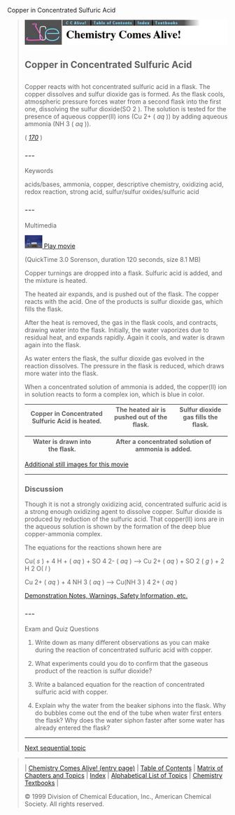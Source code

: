 





 Copper in Concentrated Sulfuric Acid
 



> ![Chemistry Comes Alive!](ccahead.gif)
> 
> 
> 
> 
> 
> 
> 
> 
> 
> ## Copper in Concentrated Sulfuric Acid
> 
> 
> 
> 
> 
> ## 
> 
> 
> 
> 
> 
>  Copper reacts with hot concentrated sulfuric acid in a flask. The copper dissolves and sulfur dioxide gas is formed. As the flask cools, atmospheric pressure forces water from a second flask into the first one, dissolving the sulfur dioxide(SO
>  2 
>  ). The solution is tested for the presence of aqueous copper(II) ions (Cu
>  2+ 
>  (
>  *aq* 
>  )) by adding aqueous ammonia (NH
>  3 
>  (
>  *aq* 
>  )).
>  
> 
> 
> 
> 
> 
> 
>  (
>  [*170*](CRED170.HTM)
>  )
>  
> 
> 
> 
> 
> ### ---
> 
> 
>  Keywords
> 
> 
> 
> 
>  acids/bases, ammonia, copper, descriptive chemistry, oxidizing acid, redox reaction, strong acid, sulfur/sulfur oxides/sulfuric acid
>  
> 
> 
> 
> 
> ### ---
> 
> 
>  Multimedia
> 
> 
> 
> 
> 
> 
> 
> 
> [![](0.JPG)
>  Play movie](../../MVHTM/CUNASID/CUNASID.HTM) 
> 
> 
> 
>  (QuickTime 3.0 Sorenson, duration 120 seconds, size 8.1 MB)
>  
> 
> 
> 
>  Copper turnings are dropped into a flask. Sulfuric acid is added, and the mixture is heated.
>  
> 
> 
> 
>  The heated air expands, and is pushed out of the flask. The copper reacts with the acid. One of the products is sulfur dioxide gas, which fills the flask.
>  
> 
> 
> 
>  After the heat is removed, the gas in the flask cools, and contracts, drawing water into the flask. Initially, the water vaporizes due to residual heat, and expands rapidly. Again it cools, and water is drawn again into the flask.
>  
> 
> 
> 
>  As water enters the flask, the sulfur dioxide gas evolved in the reaction dissolves. The pressure in the flask is reduced, which draws more water into the flask.
>  
> 
> 
> 
>  When a concentrated solution of ammonia is added, the copper(II) ion in solution reacts to form a complex ion, which is blue in color.
>  
> 
> 
> 
> 
> 
> 
> 
> | Copper in Concentrated Sulfuric Acid is heated. | The heated air is pushed out of the flask. | Sulfur dioxide gas fills the flask. |
> | --- | --- | --- |
> 
> 
> 
> 
> 
> 
> 
> | Water is drawn into the flask. | After a concentrated solution of ammonia is added. |
> | --- | --- |
> 
> 
> 
> 
> 
> 
> [Additional still images
for this movie](../../STHTM/CUNASID/CUNASID.HTM) 
> 
> 
> 
> 
> 
> ---
> 
> 
> 
> 
> ### Discussion
> 
> 
> 
> 
>  Though it is not a strongly oxidizing acid, concentrated sulfuric acid is 
a strong enough oxidizing agent to dissolve copper. 
Sulfur dioxide is produced by reduction of the sulfuric acid. 
That copper(II) ions are in the aqueous solution is shown 
by the formation of the deep blue copper-ammonia complex.
>  
> 
> 
> 
>  The equations for the reactions shown here are
>  
> 
> 
> 
>  Cu(
>  *s* 
>  ) + 4 H
>  + 
>  (
>  *aq* 
>  ) + SO
>  4 
> 2- 
>  (
>  *aq* 
>  ) --> 
 Cu
>  2+ 
>  (
>  *aq* 
>  ) + SO
>  2 
>  (
>  *g* 
>  ) + 2 H
>  2 
>  O(
>  *l* 
>  )
>  
> 
> 
> 
>  Cu
>  2+ 
>  (
>  *aq* 
>  ) + 4 NH
>  3 
>  (
>  *aq* 
>  ) --> 
 Cu(NH
>  3 
>  )
>  4 
> 2+ 
>  (
>  *aq* 
>  )
>  
> 
> 
> 
> 
> 
> 
> [Demonstration Notes, Warnings, Safety Information, etc.](SAFETY.HTM) 
> 
> 
> 
> 
> 
> ### ---
> 
> 
>  Exam and Quiz Questions
> 
> 
> 
> 
>  1. Write down as many different observations as you can make during 
the reaction of concentrated sulfuric acid with copper.
>  
> 
> 
> 
>  2. What experiments could you do to confirm that the gaseous 
product of the reaction is sulfur dioxide?
>  
> 
> 
> 
>  3. Write a balanced equation for the reaction of concentrated sulfuric acid with copper.
>  
> 
> 
> 
>  4. Explain why the water from the beaker siphons into the flask. 
Why do bubbles come out the end of the tube when water first enters the flask? 
Why does the water siphon faster after some water has already entered the flask?
>  
> 
> 
> 
> 
> 
> 
> ---
> 
> 
> 
> 
> [Next sequential topic](../../MAIN/TITREDO/PAGE1.HTM)



> ---
> 
> 
>  |
>  [Chemistry Comes Alive! (entry page)](../../INDEX.HTM) 
>  |
>  [Table of Contents](../../CONTENTS.HTM) 
>  |
>  [Matrix of Chapters and Topics](../../MATRIX.HTM) 
>  |
>  [Index](../../WORDS.HTM) 
>  |
>  [Alphabetical List of Topics](../../ALPHATOP.HTM) 
>  |
>  [Chemistry Textbooks](../../BOOKS.HTM) 
>  |
>  
>  © 1999 Division of Chemical Education, Inc.,
American Chemical Society. All rights reserved.





